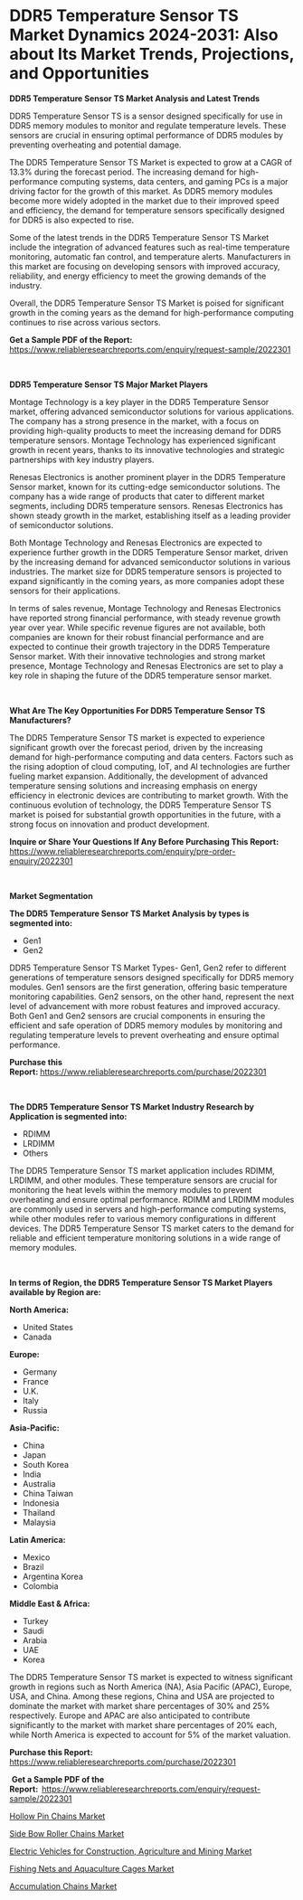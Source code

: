 <p><h1>DDR5 Temperature Sensor TS Market Dynamics 2024-2031: Also about Its Market Trends, Projections, and Opportunities</h1></p><p><strong>DDR5 Temperature Sensor TS Market Analysis and Latest Trends</strong></p>
<p><p>DDR5 Temperature Sensor TS is a sensor designed specifically for use in DDR5 memory modules to monitor and regulate temperature levels. These sensors are crucial in ensuring optimal performance of DDR5 modules by preventing overheating and potential damage.</p><p>The DDR5 Temperature Sensor TS Market is expected to grow at a CAGR of 13.3% during the forecast period. The increasing demand for high-performance computing systems, data centers, and gaming PCs is a major driving factor for the growth of this market. As DDR5 memory modules become more widely adopted in the market due to their improved speed and efficiency, the demand for temperature sensors specifically designed for DDR5 is also expected to rise.</p><p>Some of the latest trends in the DDR5 Temperature Sensor TS Market include the integration of advanced features such as real-time temperature monitoring, automatic fan control, and temperature alerts. Manufacturers in this market are focusing on developing sensors with improved accuracy, reliability, and energy efficiency to meet the growing demands of the industry.</p><p>Overall, the DDR5 Temperature Sensor TS Market is poised for significant growth in the coming years as the demand for high-performance computing continues to rise across various sectors.</p></p>
<p><strong>Get a Sample PDF of the Report:&nbsp;</strong> <a href="https://www.reliableresearchreports.com/enquiry/request-sample/2022301">https://www.reliableresearchreports.com/enquiry/request-sample/2022301</a></p>
<p>&nbsp;</p>
<p><strong>DDR5 Temperature Sensor TS Major Market Players</strong></p>
<p><p>Montage Technology is a key player in the DDR5 Temperature Sensor market, offering advanced semiconductor solutions for various applications. The company has a strong presence in the market, with a focus on providing high-quality products to meet the increasing demand for DDR5 temperature sensors. Montage Technology has experienced significant growth in recent years, thanks to its innovative technologies and strategic partnerships with key industry players.</p><p>Renesas Electronics is another prominent player in the DDR5 Temperature Sensor market, known for its cutting-edge semiconductor solutions. The company has a wide range of products that cater to different market segments, including DDR5 temperature sensors. Renesas Electronics has shown steady growth in the market, establishing itself as a leading provider of semiconductor solutions.</p><p>Both Montage Technology and Renesas Electronics are expected to experience further growth in the DDR5 Temperature Sensor market, driven by the increasing demand for advanced semiconductor solutions in various industries. The market size for DDR5 temperature sensors is projected to expand significantly in the coming years, as more companies adopt these sensors for their applications.</p><p>In terms of sales revenue, Montage Technology and Renesas Electronics have reported strong financial performance, with steady revenue growth year over year. While specific revenue figures are not available, both companies are known for their robust financial performance and are expected to continue their growth trajectory in the DDR5 Temperature Sensor market. With their innovative technologies and strong market presence, Montage Technology and Renesas Electronics are set to play a key role in shaping the future of the DDR5 temperature sensor market.</p></p>
<p>&nbsp;</p>
<p><strong>What Are The Key Opportunities For DDR5 Temperature Sensor TS Manufacturers?</strong></p>
<p><p>The DDR5 Temperature Sensor TS market is expected to experience significant growth over the forecast period, driven by the increasing demand for high-performance computing and data centers. Factors such as the rising adoption of cloud computing, IoT, and AI technologies are further fueling market expansion. Additionally, the development of advanced temperature sensing solutions and increasing emphasis on energy efficiency in electronic devices are contributing to market growth. With the continuous evolution of technology, the DDR5 Temperature Sensor TS market is poised for substantial growth opportunities in the future, with a strong focus on innovation and product development.</p></p>
<p><strong>Inquire or Share Your Questions If Any Before Purchasing This Report:</strong> <a href="https://www.reliableresearchreports.com/enquiry/pre-order-enquiry/2022301">https://www.reliableresearchreports.com/enquiry/pre-order-enquiry/2022301</a></p>
<p>&nbsp;</p>
<p><strong>Market Segmentation</strong></p>
<p><strong>The DDR5 Temperature Sensor TS Market Analysis by types is segmented into:</strong></p>
<p><ul><li>Gen1</li><li>Gen2</li></ul></p>
<p><p>DDR5 Temperature Sensor TS Market Types- Gen1, Gen2 refer to different generations of temperature sensors designed specifically for DDR5 memory modules. Gen1 sensors are the first generation, offering basic temperature monitoring capabilities. Gen2 sensors, on the other hand, represent the next level of advancement with more robust features and improved accuracy. Both Gen1 and Gen2 sensors are crucial components in ensuring the efficient and safe operation of DDR5 memory modules by monitoring and regulating temperature levels to prevent overheating and ensure optimal performance.</p></p>
<p><strong>Purchase this Report:&nbsp;</strong><a href="https://www.reliableresearchreports.com/purchase/2022301">https://www.reliableresearchreports.com/purchase/2022301</a></p>
<p>&nbsp;</p>
<p><strong>The DDR5 Temperature Sensor TS Market Industry Research by Application is segmented into:</strong></p>
<p><ul><li>RDIMM</li><li>LRDIMM</li><li>Others</li></ul></p>
<p><p>The DDR5 Temperature Sensor TS market application includes RDIMM, LRDIMM, and other modules. These temperature sensors are crucial for monitoring the heat levels within the memory modules to prevent overheating and ensure optimal performance. RDIMM and LRDIMM modules are commonly used in servers and high-performance computing systems, while other modules refer to various memory configurations in different devices. The DDR5 Temperature Sensor TS market caters to the demand for reliable and efficient temperature monitoring solutions in a wide range of memory modules.</p></p>
<p>&nbsp;</p>
<p><strong>In terms of Region, the DDR5 Temperature Sensor TS Market Players available by Region are:</strong></p>
<p>
    <p> <strong> North America: </strong>
        <ul>
            <li>United States</li>
            <li>Canada</li>
        </ul>
        </p> 
    <p> <strong> Europe: </strong>
        <ul>
            <li>Germany</li>
            <li>France</li>
            <li>U.K.</li>
            <li>Italy</li>
            <li>Russia</li>
        </ul>
        </p> 
    <p> <strong> Asia-Pacific: </strong>
        <ul>
            <li>China</li>
            <li>Japan</li>
            <li>South Korea</li>
            <li>India</li>
            <li>Australia</li>
            <li>China Taiwan</li>
            <li>Indonesia</li>
            <li>Thailand</li>
            <li>Malaysia</li>
        </ul>
        </p> 
    <p> <strong> Latin America: </strong>
        <ul>
            <li>Mexico</li>
            <li>Brazil</li>
            <li>Argentina Korea</li>
            <li>Colombia</li>
        </ul>
        </p> 
    <p> <strong> Middle East & Africa: </strong>
        <ul>
            <li>Turkey</li>
            <li>Saudi</li>
            <li>Arabia</li>
            <li>UAE</li>
            <li>Korea</li>
        </ul>
    </p>
    </p>
<p><p>The DDR5 Temperature Sensor TS market is expected to witness significant growth in regions such as North America (NA), Asia Pacific (APAC), Europe, USA, and China. Among these regions, China and USA are projected to dominate the market with market share percentages of 30% and 25% respectively. Europe and APAC are also anticipated to contribute significantly to the market with market share percentages of 20% each, while North America is expected to account for 5% of the market valuation.</p></p>
<p><strong>Purchase this Report: </strong><a href="https://www.reliableresearchreports.com/purchase/2022301">https://www.reliableresearchreports.com/purchase/2022301</a></p>
<p>&nbsp;<strong>Get a Sample PDF of the Report:&nbsp;&nbsp;</strong><a href="https://www.reliableresearchreports.com/enquiry/request-sample/2022301">https://www.reliableresearchreports.com/enquiry/request-sample/2022301</a></p>
<p><strong></strong></p>
<p><p><a href="https://nifty-kite-d51.notion.site/Hollow-Pin-Chains-Market-Size-and-Growth-Market-Segmentation-Regional-and-Country-Breakdowns-and--e438c79e1e174169a9f107dc22fde8f1">Hollow Pin Chains Market</a></p><p><a href="https://ivy-potential-64b.notion.site/Side-Bow-Roller-Chains-Market-Size-Furnishes-Valuable-Information-Encompassing-Market-Share-Market--78065214e682400cbb7c5cee7773d0b5">Side Bow Roller Chains Market</a></p><p><a href="https://view.publitas.com/reportprime-1/electric-vehicles-for-construction-agriculture-and-mining-market-centers-on-aspects-such-as-market-growth-market-share-market-opportunity-and-projected-forecasts-spanning-from-2024-to-2031/">Electric Vehicles for Construction, Agriculture and Mining Market</a></p><p><a href="https://view.publitas.com/reportprime-1/fishing-nets-and-aquaculture-cages-market-furnish-information-about-market-size-market-share-market-dynamics-and-projections-spanning-from-2024-to-2031/">Fishing Nets and Aquaculture Cages Market</a></p><p><a href="https://five-trouble-98a.notion.site/Accumulation-Chains-Market-Size-Furnishes-Valuable-Information-Encompassing-Market-Share-Market-Tre-d73430422bd8479e9dcf79d3e10fc0e0">Accumulation Chains Market</a></p></p>
